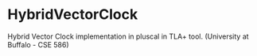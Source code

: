 # HybridVectorClock
Hybrid Vector Clock implementation in pluscal in TLA+ tool. (University at Buffalo - CSE 586)

